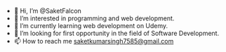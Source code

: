 - 👋 Hi, I’m @SaketFalcon
- 👀 I’m interested in programming and web development.
- 🌱 I’m currently learning web development on Udemy.
- 💞️ I’m looking for first opportunity in the field of Software Development.
- 📫 How to reach me saketkumarsingh7585@gmail.com


<!---
SaketFalcon/SaketFalcon is a ✨ special ✨ repository because its `README.md` (this file) appears on your GitHub profile.
You can click the Preview link to take a look at your changes.
--->
